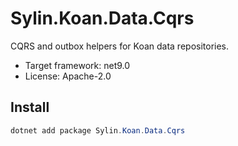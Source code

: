 # Sylin.Koan.Data.Cqrs

CQRS and outbox helpers for Koan data repositories.

- Target framework: net9.0
- License: Apache-2.0

## Install

```powershell
dotnet add package Sylin.Koan.Data.Cqrs
```
